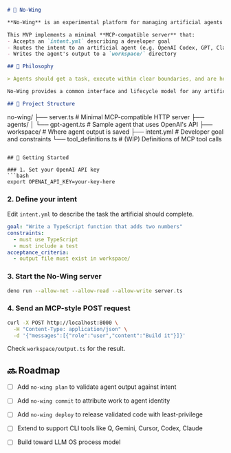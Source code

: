 ```markdown
# 🦈 No-Wing

**No-Wing** is an experimental platform for managing artificial agents as secure, auditable digital employees.

This MVP implements a minimal **MCP-compatible server** that:
- Accepts an `intent.yml` describing a developer goal
- Routes the intent to an artificial agent (e.g. OpenAI Codex, GPT, Claude)
- Writes the agent's output to a `workspace/` directory

## 🧠 Philosophy

> Agents should get a task, execute within clear boundaries, and are held accountable for the results.

No-Wing provides a common interface and lifecycle model for any artificial capable of generating or transforming code—whether it's an API, CLI tool, or IDE plugin.

## 🧱 Project Structure

```
no-wing/
├── server.ts           # Minimal MCP-compatible HTTP server
├── agents/
│   └── gpt-agent.ts    # Sample agent that uses OpenAI's API
├── workspace/          # Where agent output is saved
├── intent.yml          # Developer goal and constraints
└── tool_definitions.ts # (WIP) Definitions of MCP tool calls
````

## 🚀 Getting Started

### 1. Set your OpenAI API key
```bash
export OPENAI_API_KEY=your-key-here
````

### 2. Define your intent

Edit `intent.yml` to describe the task the artificial should complete.

```yaml
goal: "Write a TypeScript function that adds two numbers"
constraints:
  - must use TypeScript
  - must include a test
acceptance_criteria:
  - output file must exist in workspace/
```

### 3. Start the No-Wing server

```bash
deno run --allow-net --allow-read --allow-write server.ts
```

### 4. Send an MCP-style POST request

```bash
curl -X POST http://localhost:8000 \
  -H "Content-Type: application/json" \
  -d '{"messages":[{"role":"user","content":"Build it"}]}'
```

Check `workspace/output.ts` for the result.

## 🔜 Roadmap

* [ ] Add `no-wing plan` to validate agent output against intent
* [ ] Add `no-wing commit` to attribute work to agent identity
* [ ] Add `no-wing deploy` to release validated code with least-privilege
* [ ] Extend to support CLI tools like Q, Gemini, Cursor, Codex, Claude
* [ ] Build toward LLM OS process model


